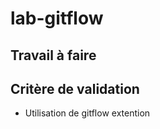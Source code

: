 # lab-gitflow

## Travail à faire 

<!-- TODO : Travail à faire -->

## Critère de validation 
- Utilisation de gitflow extention